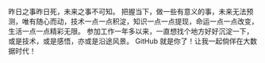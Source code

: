 



昨日之事昨日死，未来之事不可知。
把握当下，做一些有意义的事，未来无法预测，唯有随心而动，技术一点一点积淀，知识一点一点提现，命运一点一点改变，生活一点一点精彩无限。
参加工作一年多以来，一直想找个地方好好沉淀一下，或是技术，或是感悟，亦或是沿途风景。
GitHub 就是你了！让我一起倘佯在大数据时代！ 
